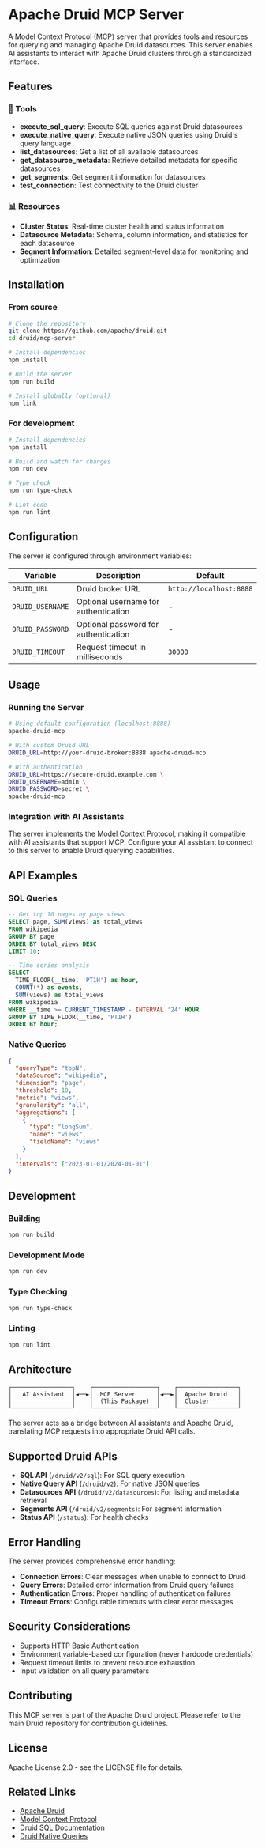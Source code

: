 # Apache Druid MCP Server

A Model Context Protocol (MCP) server that provides tools and resources for querying and managing Apache Druid datasources. This server enables AI assistants to interact with Apache Druid clusters through a standardized interface.

## Features

### 🔧 Tools
- **execute_sql_query**: Execute SQL queries against Druid datasources
- **execute_native_query**: Execute native JSON queries using Druid's query language
- **list_datasources**: Get a list of all available datasources
- **get_datasource_metadata**: Retrieve detailed metadata for specific datasources
- **get_segments**: Get segment information for datasources
- **test_connection**: Test connectivity to the Druid cluster

### 📊 Resources
- **Cluster Status**: Real-time cluster health and status information
- **Datasource Metadata**: Schema, column information, and statistics for each datasource
- **Segment Information**: Detailed segment-level data for monitoring and optimization

## Installation

### From source
```bash
# Clone the repository
git clone https://github.com/apache/druid.git
cd druid/mcp-server

# Install dependencies
npm install

# Build the server
npm run build

# Install globally (optional)
npm link
```

### For development
```bash
# Install dependencies
npm install

# Build and watch for changes
npm run dev

# Type check
npm run type-check

# Lint code
npm run lint
```

## Configuration

The server is configured through environment variables:

| Variable | Description | Default |
|----------|-------------|---------|
| `DRUID_URL` | Druid broker URL | `http://localhost:8888` |
| `DRUID_USERNAME` | Optional username for authentication | - |
| `DRUID_PASSWORD` | Optional password for authentication | - |
| `DRUID_TIMEOUT` | Request timeout in milliseconds | `30000` |

## Usage

### Running the Server

```bash
# Using default configuration (localhost:8888)
apache-druid-mcp

# With custom Druid URL
DRUID_URL=http://your-druid-broker:8888 apache-druid-mcp

# With authentication
DRUID_URL=https://secure-druid.example.com \
DRUID_USERNAME=admin \
DRUID_PASSWORD=secret \
apache-druid-mcp
```

### Integration with AI Assistants

The server implements the Model Context Protocol, making it compatible with AI assistants that support MCP. Configure your AI assistant to connect to this server to enable Druid querying capabilities.

## API Examples

### SQL Queries
```sql
-- Get top 10 pages by page views
SELECT page, SUM(views) as total_views 
FROM wikipedia 
GROUP BY page 
ORDER BY total_views DESC 
LIMIT 10;

-- Time series analysis
SELECT 
  TIME_FLOOR(__time, 'PT1H') as hour,
  COUNT(*) as events,
  SUM(views) as total_views
FROM wikipedia 
WHERE __time >= CURRENT_TIMESTAMP - INTERVAL '24' HOUR
GROUP BY TIME_FLOOR(__time, 'PT1H')
ORDER BY hour;
```

### Native Queries
```json
{
  "queryType": "topN",
  "dataSource": "wikipedia",
  "dimension": "page",
  "threshold": 10,
  "metric": "views",
  "granularity": "all",
  "aggregations": [
    {
      "type": "longSum",
      "name": "views",
      "fieldName": "views"
    }
  ],
  "intervals": ["2023-01-01/2024-01-01"]
}
```

## Development

### Building
```bash
npm run build
```

### Development Mode
```bash
npm run dev
```

### Type Checking
```bash
npm run type-check
```

### Linting
```bash
npm run lint
```

## Architecture

```
┌─────────────────┐    ┌──────────────────┐    ┌─────────────────┐
│   AI Assistant  │◄──►│  MCP Server      │◄──►│  Apache Druid   │
│                 │    │  (This Package)  │    │  Cluster        │
└─────────────────┘    └──────────────────┘    └─────────────────┘
```

The server acts as a bridge between AI assistants and Apache Druid, translating MCP requests into appropriate Druid API calls.

## Supported Druid APIs

- **SQL API** (`/druid/v2/sql`): For SQL query execution
- **Native Query API** (`/druid/v2`): For native JSON queries
- **Datasources API** (`/druid/v2/datasources`): For listing and metadata retrieval
- **Segments API** (`/druid/v2/segments`): For segment information
- **Status API** (`/status`): For health checks

## Error Handling

The server provides comprehensive error handling:
- **Connection Errors**: Clear messages when unable to connect to Druid
- **Query Errors**: Detailed error information from Druid query failures
- **Authentication Errors**: Proper handling of authentication failures
- **Timeout Errors**: Configurable timeouts with clear error messages

## Security Considerations

- Supports HTTP Basic Authentication
- Environment variable-based configuration (never hardcode credentials)
- Request timeout limits to prevent resource exhaustion
- Input validation on all query parameters

## Contributing

This MCP server is part of the Apache Druid project. Please refer to the main Druid repository for contribution guidelines.

## License

Apache License 2.0 - see the LICENSE file for details.

## Related Links

- [Apache Druid](https://druid.apache.org/)
- [Model Context Protocol](https://modelcontextprotocol.io/)
- [Druid SQL Documentation](https://druid.apache.org/docs/latest/querying/sql.html)
- [Druid Native Queries](https://druid.apache.org/docs/latest/querying/querying.html)